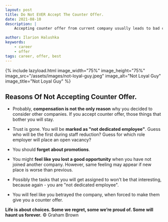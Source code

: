 ```yaml
---
layout: post
title: Do Not EVER Accept The Counter Offer.
date: 2021-08-10
description: |
    Accepting counter offer from current company usually leads to bad consequences, which employee rarely can predict in advance.

author: Ilarion Halushka
keywords:
    - career
    - offer
tags: career, offer, best
---
```


[comment]: <> (<iframe width="420" height="315" src="http://www.youtube.com/embed/UocEGvQ10OE?start=185" frameborder="0" allowfullscreen></iframe>)

{% include lazyload.html image_width="75%" image_height="75%" image_src="/assets/images/not-loyal-guy.jpeg" image_alt="Not Loyal Guy" image_title="Not Loyal Guy" %}

## Reasons Of Not Accepting Counter Offer.

* Probably, **compensation is not the only reason** why you decided to consider other companies.
If you accept counter offer, those things that bother you will stay.
  
* Trust is gone. You will be **marked as "not dedicated employee"**. Guess who will be the first during staff reduction?
 Guess for which role employer will place an open vacancy?

* You should **forget about promotions**.


* You might **feel like you lost a good opportunity** when you have not joined another company.
However, same feeling may appear if new place is worse than previous.
  
* Possibly the tasks that you will get assigned to won't be that interesting, because again - you are "not dedicated employee".

* You will feel like you betrayed the company, when forced to make them give you a counter offer.

**Life is about choices. Some we regret, some we’re proud of. Some will haunt us forever.** © Graham Brown
